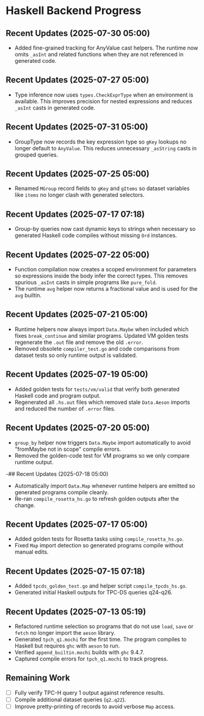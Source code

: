 # Haskell Backend Progress
## Recent Updates (2025-07-30 05:00)
- Added fine-grained tracking for AnyValue cast helpers. The runtime now omits
  `_asInt` and related functions when they are not referenced in generated code.
## Recent Updates (2025-07-27 05:00)
- Type inference now uses `types.CheckExprType` when an environment is available.
  This improves precision for nested expressions and reduces `_asInt` casts in generated code.

 

## Recent Updates (2025-07-31 05:00)
- GroupType now records the key expression type so `gKey` lookups no longer
  default to `AnyValue`. This reduces unnecessary `_asString` casts in grouped
  queries.

## Recent Updates (2025-07-25 05:00)
- Renamed `MGroup` record fields to `gKey` and `gItems` so dataset variables like
  `items` no longer clash with generated selectors.

## Recent Updates (2025-07-17 07:18)
- Group-by queries now cast dynamic keys to strings when necessary so generated Haskell code compiles without missing `Ord` instances.

## Recent Updates (2025-07-22 05:00)
- Function compilation now creates a scoped environment for parameters so
  expressions inside the body infer the correct types. This removes spurious
  `_asInt` casts in simple programs like `pure_fold`.
- The runtime `avg` helper now returns a fractional value and is used for the
  `avg` builtin.

## Recent Updates (2025-07-21 05:00)
- Runtime helpers now always import `Data.Maybe` when included which fixes
  `break_continue` and similar programs. Updated VM golden tests regenerate the
  `.out` file and remove the old `.error`.
- Removed obsolete `compiler_test.go` and code comparisons from dataset tests so
  only runtime output is validated.

## Recent Updates (2025-07-19 05:00)
- Added golden tests for `tests/vm/valid` that verify both generated Haskell
  code and program output.
- Regenerated all `.hs.out` files which removed stale `Data.Aeson` imports and
  reduced the number of `.error` files.

## Recent Updates (2025-07-20 05:00)
- `group_by` helper now triggers `Data.Maybe` import automatically to avoid
  "fromMaybe not in scope" compile errors.
- Removed the golden-code test for VM programs so we only compare runtime
  output.

-## Recent Updates (2025-07-18 05:00)
- Automatically import `Data.Map` whenever runtime helpers are emitted so
  generated programs compile cleanly.
- Re-ran `compile_rosetta_hs.go` to refresh golden outputs after the change.

## Recent Updates (2025-07-17 05:00)
- Added golden tests for Rosetta tasks using `compile_rosetta_hs.go`.
- Fixed `Map` import detection so generated programs compile without manual edits.

## Recent Updates (2025-07-15 07:18)
- Added `tpcds_golden_test.go` and helper script `compile_tpcds_hs.go`.
- Generated initial Haskell outputs for TPC-DS queries q24-q26.

## Recent Updates (2025-07-13 05:19)
- Refactored runtime selection so programs that do not use `load`, `save` or `fetch` no longer import the `aeson` library.
- Generated `tpch_q1.mochi` for the first time. The program compiles to Haskell but requires `ghc` with `aeson` to run.
- Verified `append_builtin.mochi` builds with `ghc` 9.4.7.
- Captured compile errors for `tpch_q1.mochi` to track progress.

## Remaining Work
- [ ] Fully verify TPC-H query 1 output against reference results.
- [ ] Compile additional dataset queries (`q2`..`q22`).
- [ ] Improve pretty-printing of records to avoid verbose `Map` access.
